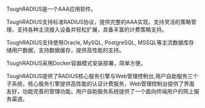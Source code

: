 ToughRADIUS是一个AAA应用软件。 

ToughRADIUS支持标准RADIUS协议，提供完整的AAA实现。支持灵活的策略管理，支持各种主流接入设备并轻松扩展，具备丰富的计费策略支持。 

ToughRADIUS支持使用Oracle, MySQL, PostgreSQL, MSSQL等主流数据库存储用户数据，支持数据缓存，提供高性能的支持。 

ToughRADIUS采用Docker容器模式安装部署，简单方便。 

ToughRADIUS提供了RADIUS核心服务引擎与Web管理控制台,用户自助服务三个子系统，核心服务引擎提供高性能的认证计费服务，Web管理控制台提供了界面友好，功能完善的管理功能。用户自助服务系统提供了一个面向终端用户的网上服务渠道。 